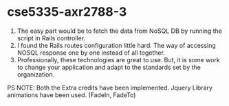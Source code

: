 # cse5335-axr2788-3

1. The easy part would be to fetch the data from NoSQL DB by running the script in Rails controller.
2. I found the Rails routes configuration little hard. The way of accessing NOSQL response one by one instead of all together.
3. Professionally, these technologies are great to use. But, it is some work to change your application and adapt to the standards set by the organization.

PS NOTE: Both the Extra credits have been implemented. Jquery Library animations have been used. (FadeIn, FadeTo)
